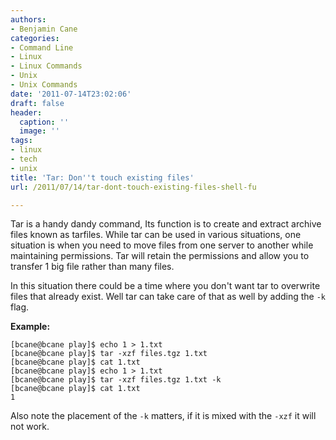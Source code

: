 ```yaml
---
authors:
- Benjamin Cane
categories:
- Command Line
- Linux
- Linux Commands
- Unix
- Unix Commands
date: '2011-07-14T23:02:06'
draft: false
header:
  caption: ''
  image: ''
tags:
- linux
- tech
- unix
title: 'Tar: Don''t touch existing files'
url: /2011/07/14/tar-dont-touch-existing-files-shell-fu

---
```


Tar is a handy dandy command, Its function is to create and extract archive files known as tarfiles. While tar can be used in various situations, one situation is when you need to move files from one server to another while maintaining permissions. Tar will retain the permissions and allow you to transfer 1 big file rather than many files.

In this situation there could be a time where you don't want tar to overwrite files that already exist. Well tar can take care of that as well by adding the `-k` flag.

**Example:**

    [bcane@bcane play]$ echo 1 > 1.txt   
    [bcane@bcane play]$ tar -xzf files.tgz 1.txt  
    [bcane@bcane play]$ cat 1.txt   
    [bcane@bcane play]$ echo 1 > 1.txt   
    [bcane@bcane play]$ tar -xzf files.tgz 1.txt -k  
    [bcane@bcane play]$ cat 1.txt   
    1

Also note the placement of the `-k` matters, if it is mixed with the `-xzf` it will not work.
